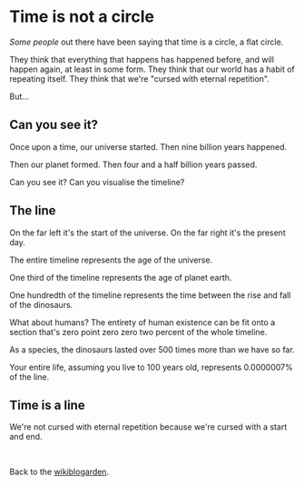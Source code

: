 # Time is not a circle

*Some people* out there have been saying that time is a circle, a flat circle.

They think that everything that happens has happened before, and will happen again, at least in some form. They think that our world has a habit of repeating itself. They think that we're "cursed with eternal repetition".

But...

## Can you see it?

Once upon a time, our universe started. Then nine billion years happened.

Then our planet formed. Then four and a half billion years passed.

Can you see it? Can you visualise the timeline?

## The line

On the far left it's the start of the universe. On the far right it's the present day.

The entire timeline represents the age of the universe.

One third of the timeline represents the age of planet earth.

One hundredth of the timeline represents the time between the rise and fall of the dinosaurs.

What about humans? The entirety of human existence can be fit onto a section that's zero point zero zero two percent of the whole timeline. 

As a species, the dinosaurs lasted over 500 times more than we have so far.

Your entire life, assuming you live to 100 years old, represents 0.0000007% of the line.

## Time is a line

We're not cursed with eternal repetition because we're cursed with a start and end.

<br>

Back to the [wikiblogarden](/wikiblogarden).
